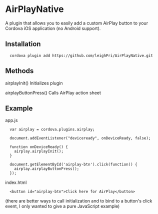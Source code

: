# AirPlayNative

A plugin that allows you to easily add a custom AirPlay button to your Cordova iOS application (no Android support).

## Installation

      cordova plugin add https://github.com/leighPri/AirPlayNative.git
      
## Methods

airplayInit()
      Initializes plugin
      
airplayButtonPress()
      Calls AirPlay action sheet
    
## Example

app.js

      var airplay = cordova.plugins.airplay;
      
      document.addEventListener("deviceready", onDeviceReady, false);

      function onDeviceReady() {
        airplay.airplayInit();
      }
      
      document.getElementById('airplay-btn').click(function() {
        airplay.airplayButtonPress();
      });
     
index.html
      
      <button id="airplay-btn">Click here for AirPlay</button>
      
      
(there are better ways to call initialization and to bind to a button's click event, I only wanted to give a pure JavaScript example)
